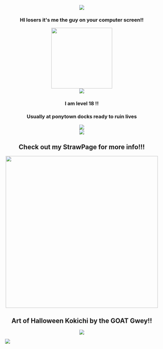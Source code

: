
<div align="center">
  <img src="https://gifcity.carrd.co/assets/images/gallery54/418a5bc8.gif?v=e3c0bc0f"/>
</div>
  <h3 align="center">HI losers it's me the guy on your computer screen!!</h3>
<div align="center">
  <img src="https://i.pinimg.com/736x/9b/ce/35/9bce354e38b63ce445f2a0a267c0c05d.jpg" height="200"/>
</div>
<div align="center">
 <img src="https://gifcity.carrd.co/assets/images/gallery45/abef9b35.gif?v=e3c0bc0f"/>
</div>
  <h3 align="center">I am level 18 !!</h2>
<h3 align="center">Usually at ponytown docks ready to ruin lives</h3>
  <div align="center">
 <img src="https://gifcity.carrd.co/assets/images/gallery81/a0064aa4.gif?v=e3c0bc0f"/>
</div>
  <div align="center">
 <img src="https://gifcity.carrd.co/assets/images/gallery44/b3795190.gif?v=e3c0bc0f"/>
</div>
  <h2 align="center">Check out my StrawPage for more info!!!</h2>
 <div align="center">
    <img src="https://i.ibb.co/Xx39qHbN/554662269-798044392607320-2474002606174231283-n.jpg"  height="500" />
</div
  <div align="right">
<h2 align="center">Art of Halloween Kokichi by the GOAT Gwey!!</h2>
     <div align="center">
 <img src="https://i8.glitter-graphics.org/pub/328/328258ktu8aabbac.gif"/>
</div>

![](https://komarev.com/ghpvc/?username=MrPapbee&color=ADD8E6&label=STALKER+COUNT)
 

